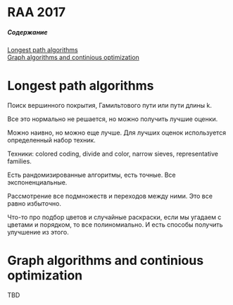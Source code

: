 #  RAA 2017

##### Содержание
[Longest path algorithms](#longestpath)  
[Graph algorithms and continious optimization](#graph)  

<a name="longestpath"/>

# Longest path algorithms
Поиск вершинного покрытия, Гамильтового пути или пути длины k. 

Все это нормально не решается, но можно получить лучшие оценки.

Можно наивно, но можно еще лучше. Для лучших оценок используется определенный набор техник.

Техники: colored coding, divide and color, narrow sieves, representative families.

Есть рандомизированные алгоритмы, есть точные. Все экспоненциальные.

Рассмотрение все подмножеств и переходов между ними. Это все равно избыточно. 

Что-то про подбор цветов и случайные раскраски, если мы угадаем с цветами и порядком, то все полиномиально. И есть способы получить улучшение из этого.

<a name="graph"/>

# Graph algorithms and continious optimization
TBD
